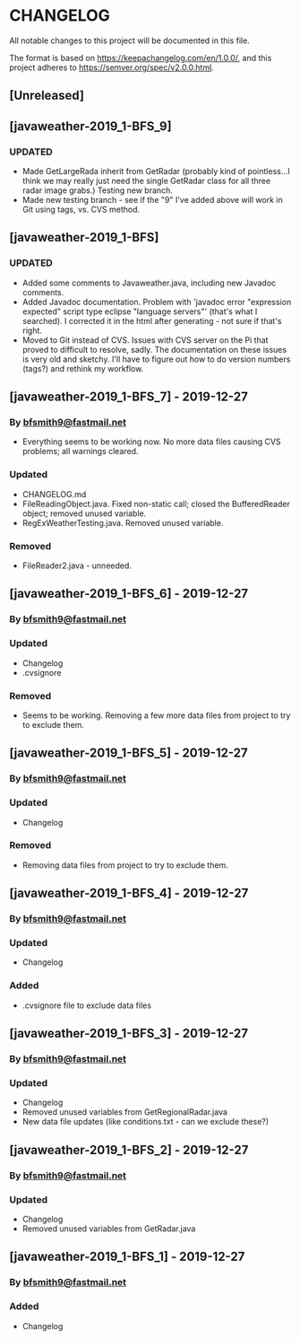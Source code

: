 # CHANGELOG

All notable changes to this project will be documented in this file.

The format is based on <https://keepachangelog.com/en/1.0.0/>,
and this project adheres to <https://semver.org/spec/v2.0.0.html>.

## [Unreleased]

## [javaweather-2019_1-BFS_9]
### UPDATED
- Made GetLargeRada inherit from GetRadar (probably kind of pointless...I think we may really just need the single GetRadar class for all three radar image grabs.) Testing new branch.
- Made new testing branch - see if the "9" I've added above will work in Git using tags, vs. CVS method.

## [javaweather-2019_1-BFS]
### UPDATED
- Added some comments to Javaweather.java, including new Javadoc comments.
- Added Javadoc documentation. Problem with 'javadoc error "expression expected" script type eclipse "language servers"' (that's what I searched). I corrected it in the html after generating - not sure if that's right.
- Moved to Git instead of CVS. Issues with CVS server on the Pi that proved to difficult to resolve, sadly. The documentation on these issues is very old and sketchy. I'll have to figure out how to do version numbers (tags?) and rethink my workflow.

## [javaweather-2019_1-BFS_7] - 2019-12-27
### By <bfsmith9@fastmail.net>
- Everything seems to be working now. No more data files causing CVS problems; all warnings cleared.
### Updated
- CHANGELOG.md
- FileReadingObject.java. Fixed non-static call; closed the BufferedReader object; removed unused variable.
- RegExWeatherTesting.java. Removed unused variable.
### Removed
- FileReader2.java - unneeded.

## [javaweather-2019_1-BFS_6] - 2019-12-27
### By <bfsmith9@fastmail.net>
### Updated
- Changelog
- .cvsignore
### Removed
- Seems to be working. Removing a few more data files from project to try to exclude them.

## [javaweather-2019_1-BFS_5] - 2019-12-27
### By <bfsmith9@fastmail.net>
### Updated
- Changelog
### Removed
- Removing data files from project to try to exclude them.

## [javaweather-2019_1-BFS_4] - 2019-12-27
### By <bfsmith9@fastmail.net>
### Updated
- Changelog
### Added
- .cvsignore file to exclude data files

## [javaweather-2019_1-BFS_3] - 2019-12-27
### By <bfsmith9@fastmail.net>
### Updated
- Changelog
- Removed unused variables from GetRegionalRadar.java
- New data file updates (like conditions.txt - can we exclude these?)

## [javaweather-2019_1-BFS_2] - 2019-12-27
### By <bfsmith9@fastmail.net>
### Updated
- Changelog
- Removed unused variables from GetRadar.java

## [javaweather-2019_1-BFS_1] - 2019-12-27
### By <bfsmith9@fastmail.net>
### Added
- Changelog